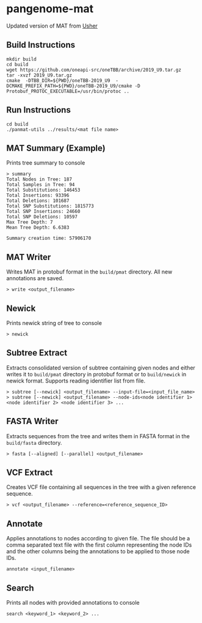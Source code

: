 # pangenome-mat

Updated version of MAT from [Usher]

## Build Instructions
```
mkdir build
cd build
wget https://github.com/oneapi-src/oneTBB/archive/2019_U9.tar.gz
tar -xvzf 2019_U9.tar.gz
cmake  -DTBB_DIR=${PWD}/oneTBB-2019_U9  -DCMAKE_PREFIX_PATH=${PWD}/oneTBB-2019_U9/cmake -D Protobuf_PROTOC_EXECUTABLE=/usr/bin/protoc ..
```

## Run Instructions
```
cd build
./panmat-utils ../results/<mat file name>
```

## MAT Summary (Example)
Prints tree summary to console
```
> summary
Total Nodes in Tree: 187
Total Samples in Tree: 94
Total Substitutions: 146453
Total Insertions: 93396
Total Deletions: 101687
Total SNP Substitutions: 1815773
Total SNP Insertions: 24660
Total SNP Deletions: 10597
Max Tree Depth: 7
Mean Tree Depth: 6.6383

Summary creation time: 57906170
```

## MAT Writer
Writes MAT in protobuf format in the `build/pmat` directory. All new annotations are saved.
```
> write <output_filename>
```

## Newick
Prints newick string of tree to console
```
> newick
```

## Subtree Extract
Extracts consolidated version of subtree containing given nodes and either writes it to `build/pmat` directory in protobuf format or to `build/newick` in newick format. Supports reading identifier list from file.
```
> subtree [--newick] <output_filename> --input-file=<input_file_name>
> subtree [--newick] <output_filename> --node-ids<node identifier 1> <node identifier 2> <node identifier 3> ...
```

## FASTA Writer
Extracts sequences from the tree and writes them in FASTA format in the `build/fasta` directory.
```
> fasta [--aligned] [--parallel] <output_filename>
```

## VCF Extract
Creates VCF file containing all sequences in the tree with a given reference sequence.
```
> vcf <output_filename> --reference=<reference_sequence_ID>
```

## Annotate
Applies annotations to nodes according to given file. The file should be a comma separated text file with the first column representing the node IDs and the other columns being the annotations to be applied to those node IDs.

```
annotate <input_filename>
```

## Search
Prints all nodes with provided annotations to console
```
search <keyword_1> <keyword_2> ...
```


   [Usher]: <https://github.com/yatisht/usher>
